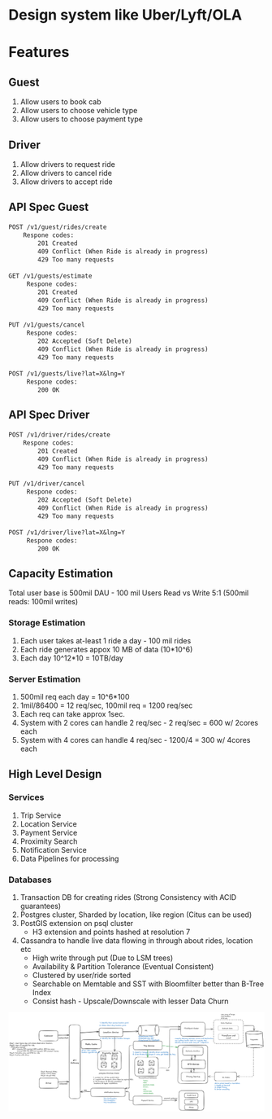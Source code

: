 # Design system like Uber/Lyft/OLA

# Features
## Guest
1. Allow users to book cab
2. Allow users to choose vehicle type
3. Allow users to choose payment type

## Driver
1. Allow drivers to request ride
2. Allow drivers to cancel ride
3. Allow drivers to accept ride

## API Spec Guest
```
POST /v1/guest/rides/create
    Respone codes: 
        201 Created
        409 Conflict (When Ride is already in progress)
        429 Too many requests

GET /v1/guests/estimate 
     Respone codes: 
        201 Created
        409 Conflict (When Ride is already in progress)
        429 Too many requests

PUT /v1/guests/cancel
     Respone codes: 
        202 Accepted (Soft Delete)
        409 Conflict (When Ride is already in progress)
        429 Too many requests

POST /v1/guests/live?lat=X&lng=Y
     Respone codes: 
        200 OK          
```

## API Spec Driver
```
POST /v1/driver/rides/create
    Respone codes: 
        201 Created
        409 Conflict (When Ride is already in progress)
        429 Too many requests

PUT /v1/driver/cancel
     Respone codes: 
        202 Accepted (Soft Delete)
        409 Conflict (When Ride is already in progress)
        429 Too many requests

POST /v1/driver/live?lat=X&lng=Y
     Respone codes: 
        200 OK          
```

## Capacity Estimation
Total user base is 500mil
DAU - 100 mil Users
Read vs Write 5:1 (500mil reads: 100mil writes)

### Storage Estimation
1. Each user takes at-least 1 ride a day - 100 mil rides
2. Each ride generates appox 10 MB of data (10*10^6)
3. Each day 10^12*10 = 10TB/day 

### Server Estimation
1. 500mil req each day = 10^6*100
2. 1mil/86400 = 12 req/sec, 100mil req = 1200 req/sec
3. Each req can take approx 1sec.
4. System with 2 cores can handle 2 req/sec - 2 req/sec = 600 w/ 2cores each
5. System with 4 cores can handle 4 req/sec - 1200/4 = 300 w/ 4cores each

## High Level Design

### Services
1. Trip Service
2. Location Service
3. Payment Service
4. Proximity Search
5. Notification Service
6. Data Pipelines for processing

### Databases
1. Transaction DB for creating rides (Strong Consistency with ACID guarantees)
2. Postgres cluster, Sharded by location, like region (Citus can be used)
3. PostGIS extension on psql cluster
   - H3 extension and points hashed at resolution 7
4. Cassandra to handle live data flowing in through about rides, location etc
   - High write through put (Due to LSM trees)
   - Availability & Partition Tolerance (Eventual Consistent)
   - Clustered by user/ride sorted
   - Searchable on Memtable and SST with Bloomfilter better than B-Tree Index
   - Consist hash - Upscale/Downscale with lesser Data Churn

![screenshot](../images/uber.png)

